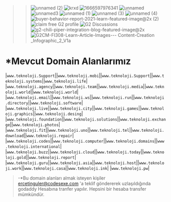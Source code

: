 >>![unnamed (2)](https://user-images.githubusercontent.com/93947784/198833909-539730b5-266e-4122-a048-56e625b5528a.png)
![krxd](https://user-images.githubusercontent.com/93947784/198012506-80a6f1bd-c2ff-47a3-936a-71a910607d54.png)
![1666597976341](https://user-images.githubusercontent.com/93947784/198012516-1d9293b6-d932-4525-af77-dfebfd30a918.png)
![unnamed](https://user-images.githubusercontent.com/93947784/199841100-4f1d1eca-8ef4-47e1-abd7-285c2f73d436.jpg)
![unnamed3](https://user-images.githubusercontent.com/93947784/199841106-7e83dabb-a7d9-4f2f-a6b3-f9b6d4947103.png)
![unnamed (1)](https://user-images.githubusercontent.com/93947784/199841108-c3d29061-84c8-4bff-a9aa-89a1594715d0.jpg)
![unnamed (3)](https://user-images.githubusercontent.com/93947784/199841112-0dfe9c91-de22-4b19-9771-079d21cbfc9a.png)
![unnamed (4)](https://user-images.githubusercontent.com/93947784/199841113-fe270775-9f46-41bb-9b34-51fbe36d7ce0.png)
![buyer-behavior-report-2021-learn-featured-image@2x (2)](https://user-images.githubusercontent.com/93947784/199843172-56a72317-6d9d-47f9-a92c-7796c729a93e.jpeg)
![claim free G2 profile](https://user-images.githubusercontent.com/93947784/199843177-1e8432b1-94d4-4ff9-b71d-02c128ead951.jpeg)
![G2 Discussions](https://user-images.githubusercontent.com/93947784/199843178-e7f8b97a-388e-4a6d-925b-9b45539cfa8d.jpeg)
![g2-chili-piper-integration-blog-featured-image@2x](https://user-images.githubusercontent.com/93947784/199843179-f0f9542f-f95b-46aa-8005-5e1056e8c4e8.jpeg)
![G2CM-FI308-Learn-Article-Images--- Content-Creation _Infographic_2_V1a](https://user-images.githubusercontent.com/93947784/199843181-745a5e03-c20f-4b02-a7fa-77b1119b7375.png)

# *Mevcut Domain Alanlarımız
|`www.teknoloji.Support`||`www.teknoloji.mobi`||`www.teknoloji.Support`||`www.teknoloji.systems`||`www.teknoloji.life`|                
|`www.teknoloji.agency`||`www.teknoloji.team`||`www.teknoloji.media`||`www.teknoloji.world`||`www.teknoloji.world`|
|`www.teknoloji.email`||`www.teknoloji.ws`||`www.teknoloji.run`||`www.teknoloji.directory`||`www.teknoloji.software`| 
|`www.teknoloji.live`||`www.teknoloji.city`||`www.teknoloji.games`||`www.teknoloji.graphics`||`www.teknoloji.desing`|
|`www.teknoloji.foundation`||`www.teknoloji.solutions`||`www.teknoloji.exchange`||`www.teknoloji.photos`|
|`www.teknoloji.fit`||`www.teknoloji.uno`||`www.teknoloji.tel`||`www.teknoloji.download`||`www.teknoloji.repair`|
|`www.teknoloji.codes`||`www.teknoloji.computer`||`www.teknoloji.domains`||`www.teknoloji.international`|
|`www.teknoloji.buzz`||`www.teknoloji.cloud`||`www.teknoloji.today`||`www.teknoloji.gold`||`www.teknoloji.report`|
|`www.teknoloji.guru`||`www.teknoloji.asia`||`www.teknoloji.host`||`www.teknoloji.work`||`www.teknoloji.casa`||`www.teknoloji.ink`| 
|`www.teknoloji.pw`|
> -*Bu domain alanları almak isteyen kişiler ercetinguler@codesexe.com 'a teklif göndererek uzlaşıldığında godaddy Hesabına tranfer yapılır. Hepsini bir hesaba transfer
mümkündür.


